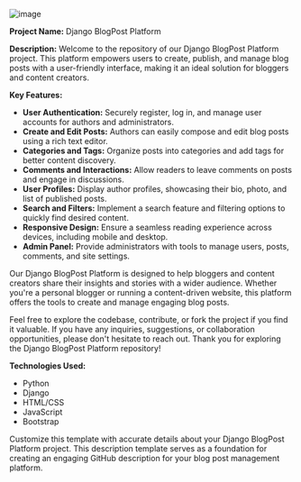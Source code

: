 ![image](https://github.com/xadidja03/blogpost-app/assets/116426512/7a89c0f0-0318-4ab6-a551-2bce344f6f77)

**Project Name:** Django BlogPost Platform

**Description:**
Welcome to the repository of our Django BlogPost Platform project. This platform empowers users to create, publish, and manage blog posts with a user-friendly interface, making it an ideal solution for bloggers and content creators.

**Key Features:**
- **User Authentication:** Securely register, log in, and manage user accounts for authors and administrators.
- **Create and Edit Posts:** Authors can easily compose and edit blog posts using a rich text editor.
- **Categories and Tags:** Organize posts into categories and add tags for better content discovery.
- **Comments and Interactions:** Allow readers to leave comments on posts and engage in discussions.
- **User Profiles:** Display author profiles, showcasing their bio, photo, and list of published posts.
- **Search and Filters:** Implement a search feature and filtering options to quickly find desired content.
- **Responsive Design:** Ensure a seamless reading experience across devices, including mobile and desktop.
- **Admin Panel:** Provide administrators with tools to manage users, posts, comments, and site settings.

Our Django BlogPost Platform is designed to help bloggers and content creators share their insights and stories with a wider audience. Whether you're a personal blogger or running a content-driven website, this platform offers the tools to create and manage engaging blog posts.

Feel free to explore the codebase, contribute, or fork the project if you find it valuable. If you have any inquiries, suggestions, or collaboration opportunities, please don't hesitate to reach out. Thank you for exploring the Django BlogPost Platform repository!

**Technologies Used:**
- Python
- Django
- HTML/CSS
- JavaScript
- Bootstrap


Customize this template with accurate details about your Django BlogPost Platform project. This description template serves as a foundation for creating an engaging GitHub description for your blog post management platform.
